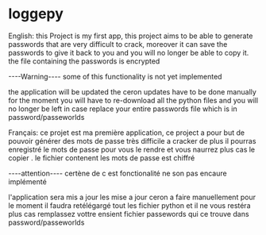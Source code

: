 # loggepy
English:
this Project is my first app, this project aims to be able to generate passwords that are very difficult to crack, moreover it can save the passwords to give it back to you and you will no longer be able to copy it.
the file containing the passwords is encrypted

----Warning----
some of this functionality is not yet implemented

the application will be updated
the ceron updates have to be done manually for the moment you will have to re-download all the python files and you will no longer be left in case replace your entire passwords file which is in password/passeworlds



Français:
ce projet est ma première application, ce project a pour but de pouvoir générer des mots de passe très difficile a cracker de plus il pourras enregistré le mots de passe pour vous le rendre et vous naurrez plus cas le copier .
le fichier contenent les mots de passe est chiffré 

----attention----
certène de c est fonctionalité ne son pas encaure implémenté 

l'application sera mis a jour 
les mise a jour ceron a faire manuellement pour le moment il faudra retélégargé tout les fichier python et il ne vous restéra plus cas remplassez vottre ensient fichier passewords qui ce trouve dans password/passeworlds
